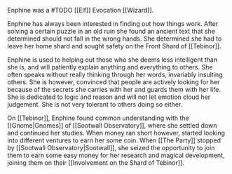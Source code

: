 Enphine was a #TODO [[Elf]] Evocation [[Wizard]].

Enphine has always been interested in finding out how things work. After solving a certain puzzle in an old ruin she found an ancient text that she determined should not fall in the wrong hands. She determined she had to leave her home shard and sought safety on the Front Shard of [[Tebinor]].

Enphine is used to helping out those who she deems less intelligent than she is, and will patiently explain anything and everything to others. She often speaks without really thinking through her words, invariably insulting others. She is however, convinced that people are actively looking for her because of the secrets she carries with her and guards them with her life. She is dedicated to logic and reason and will not let emotion cloud her judgement. She is not very tolerant to others doing so either.

On [[Tebinor]], Enphine found common understanding with the [[Gnome|Gnomes]] of [[Sootwall Observatory]], where she settled down and continued her studies. When money ran short however, started looking into different ventures to earn her some coin. When [[The Party]] stopped by [[Sootwall Observatory|Sootwall]], she seized the opportunity to join them to earn some easy money for her research and magical development, joining them on their [[Involvement on the Shard of Tebinor]].
